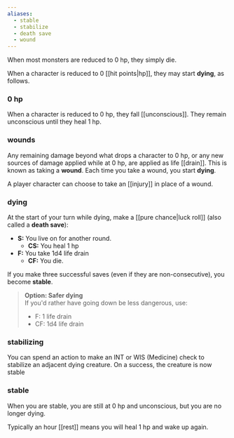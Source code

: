 ```yaml
---
aliases:
  - stable
  - stabilize
  - death save
  - wound
---
```


When most monsters are reduced to 0 hp, they simply die. 

When a character is reduced to 0 [[hit points|hp]], they may start **dying**, as follows.

### 0 hp

 When a character is reduced to 0 hp, they fall [[unconscious]]. They remain unconscious until they heal 1 hp.

### wounds

Any remaining damage beyond what drops a character to 0 hp, or any new sources of damage applied while at 0 hp, are applied as life [[drain]]. This is known as taking a **wound**. Each time you take a wound, you start **dying**.

A player character can choose to take an [[injury]] in place of a wound.

### dying

At the start of your turn while dying, make a [[pure chance|luck roll]] (also called a **death save**):

- **S:** You live on for another round.
	- **CS:** You heal 1 hp
- **F:** You take 1d4 life drain
	- **CF:** You die.

If you make three successful saves (even if they are non-consecutive), you become **stable**.

>**Option: Safer dying**  
>If you'd rather have going down be less dangerous, use:  
> - F: 1 life drain  
> - CF: 1d4 life drain  

### stabilizing

You can spend an action to make an INT or WIS (Medicine) check to stabilize an adjacent dying creature. On a success, the creature is now stable

### stable

When you are stable, you are still at 0 hp and unconscious, but you are no longer dying.  

Typically an hour [[rest]] means you will heal 1 hp and wake up again.
